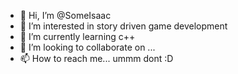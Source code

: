 - 👋 Hi, I’m @SomeIsaac
- 👀 I’m interested in story driven game development
- 🌱 I’m currently learning c++
- 💞️ I’m looking to collaborate on ...
- 📫 How to reach me... ummm dont :D

<!---
SomeIsaac/SomeIsaac is a ✨ special ✨ repository because its `README.md` (this file) appears on your GitHub profile.
You can click the Preview link to take a look at your changes.
--->
